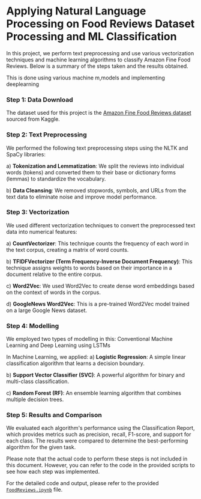 # Applying Natural Language Processing on Food Reviews Dataset Processing and ML Classification

In this project, we perform text preprocessing and use various vectorization techniques and machine learning algorithms to classify Amazon Fine Food Reviews. Below is a summary of the steps taken and the results obtained.

This is done using various machine m,models and implementing deeplearning

### Step 1: Data Download
The dataset used for this project is the [Amazon Fine Food Reviews dataset](https://www.kaggle.com/datasets/snap/amazon-fine-food-reviews) sourced from Kaggle.

### Step 2: Text Preprocessing
We performed the following text preprocessing steps using the NLTK and SpaCy libraries:

a) **Tokenization and Lemmatization**: We split the reviews into individual words (tokens) and converted them to their base or dictionary forms (lemmas) to standardize the vocabulary.

b) **Data Cleansing**: We removed stopwords, symbols, and URLs from the text data to eliminate noise and improve model performance.

### Step 3: Vectorization
We used different vectorization techniques to convert the preprocessed text data into numerical features:

a) **CountVectorizer**: This technique counts the frequency of each word in the text corpus, creating a matrix of word counts.

b) **TFIDFVectorizer (Term Frequency-Inverse Document Frequency)**: This technique assigns weights to words based on their importance in a document relative to the entire corpus.

c) **Word2Vec**: We used Word2Vec to create dense word embeddings based on the context of words in the corpus.

d) **GoogleNews Word2Vec**: This is a pre-trained Word2Vec model trained on a large Google News dataset.

### Step 4: Modelling
We employed two types of modelling in this: Conventional Machine Learning and Deep Learning using LSTMs

In Machine Learning, we applied:
a) **Logistic Regression**: A simple linear classification algorithm that learns a decision boundary.

b) **Support Vector Classifier (SVC)**: A powerful algorithm for binary and multi-class classification.

c) **Random Forest (RF)**: An ensemble learning algorithm that combines multiple decision trees.

### Step 5: Results and Comparison
We evaluated each algorithm's performance using the Classification Report, which provides metrics such as precision, recall, F1-score, and support for each class. The results were compared to determine the best-performing algorithm for the given task.

Please note that the actual code to perform these steps is not included in this document. However, you can refer to the code in the provided scripts to see how each step was implemented.

For the detailed code and output, please refer to the provided [`FoodReviews.ipynb`](https://github.com/aadi1011/NLP-Food-Reviews/blob/aadi1011-patch-1/FoodReviews.ipynb) file.
